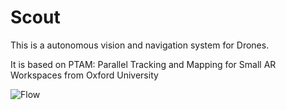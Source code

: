 Scout
====

This is a autonomous vision and navigation system for Drones.

It is based on PTAM:
Parallel Tracking and Mapping for Small AR Workspaces from Oxford University

![Flow](https://github.com/tyleeer/Scout/Flow.jpg)

